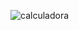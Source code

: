 ![calculadora](https://user-images.githubusercontent.com/79175703/152453405-8c38cf2d-3354-4aa1-bdf1-23b79a1f4737.png)
